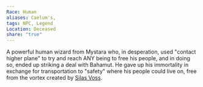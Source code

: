 ```yaml
---
Race: Human
aliases: Caelum's,
tags: NPC, Legend
Location: Deceased
share: "true"
---
```


A powerful human wizard from Mystara who, in desperation, used "contact higher plane" to try and reach ANY being to free his people, and in doing so, ended up striking a deal with Bahamut. He gave up his immortality in exchange for transportation to "safety" where his people could live on, free from the vortex created by [Silas Voss](../../Peoples%20&%20Factions/The%20Prism/NPCs/Silas%20Voss.md).